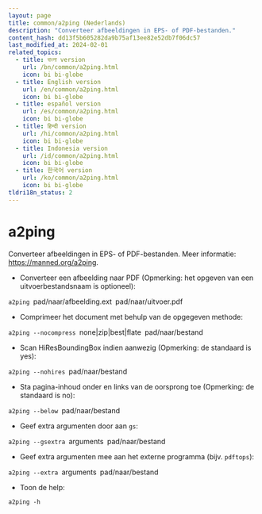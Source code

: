 ```yaml
---
layout: page
title: common/a2ping (Nederlands)
description: "Converteer afbeeldingen in EPS- of PDF-bestanden."
content_hash: dd13f5b605282da9b75af13ee82e52db7f06dc57
last_modified_at: 2024-02-01
related_topics:
  - title: বাংলা version
    url: /bn/common/a2ping.html
    icon: bi bi-globe
  - title: English version
    url: /en/common/a2ping.html
    icon: bi bi-globe
  - title: español version
    url: /es/common/a2ping.html
    icon: bi bi-globe
  - title: हिन्दी version
    url: /hi/common/a2ping.html
    icon: bi bi-globe
  - title: Indonesia version
    url: /id/common/a2ping.html
    icon: bi bi-globe
  - title: 한국어 version
    url: /ko/common/a2ping.html
    icon: bi bi-globe
tldri18n_status: 2
---
```

# a2ping

Converteer afbeeldingen in EPS- of PDF-bestanden.
Meer informatie: <https://manned.org/a2ping>.

- Converteer een afbeelding naar PDF (Opmerking: het opgeven van een uitvoerbestandsnaam is optioneel):

`a2ping `<span class="tldr-var badge badge-pill bg-dark-lm bg-white-dm text-white-lm text-dark-dm font-weight-bold">pad/naar/afbeelding.ext</span>` `<span class="tldr-var badge badge-pill bg-dark-lm bg-white-dm text-white-lm text-dark-dm font-weight-bold">pad/naar/uitvoer.pdf</span>

- Comprimeer het document met behulp van de opgegeven methode:

`a2ping --nocompress `<span class="tldr-var badge badge-pill bg-dark-lm bg-white-dm text-white-lm text-dark-dm font-weight-bold">none|zip|best|flate</span>` `<span class="tldr-var badge badge-pill bg-dark-lm bg-white-dm text-white-lm text-dark-dm font-weight-bold">pad/naar/bestand</span>

- Scan HiResBoundingBox indien aanwezig (Opmerking: de standaard is yes):

`a2ping --nohires `<span class="tldr-var badge badge-pill bg-dark-lm bg-white-dm text-white-lm text-dark-dm font-weight-bold">pad/naar/bestand</span>

- Sta pagina-inhoud onder en links van de oorsprong toe (Opmerking: de standaard is no):

`a2ping --below `<span class="tldr-var badge badge-pill bg-dark-lm bg-white-dm text-white-lm text-dark-dm font-weight-bold">pad/naar/bestand</span>

- Geef extra argumenten door aan `gs`:

`a2ping --gsextra `<span class="tldr-var badge badge-pill bg-dark-lm bg-white-dm text-white-lm text-dark-dm font-weight-bold">arguments</span>` `<span class="tldr-var badge badge-pill bg-dark-lm bg-white-dm text-white-lm text-dark-dm font-weight-bold">pad/naar/bestand</span>

- Geef extra argumenten mee aan het externe programma (bijv. `pdftops`):

`a2ping --extra `<span class="tldr-var badge badge-pill bg-dark-lm bg-white-dm text-white-lm text-dark-dm font-weight-bold">arguments</span>` `<span class="tldr-var badge badge-pill bg-dark-lm bg-white-dm text-white-lm text-dark-dm font-weight-bold">pad/naar/bestand</span>

- Toon de help:

`a2ping -h`
